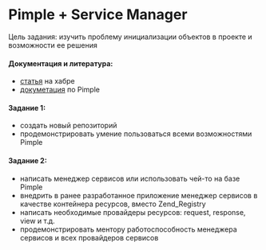Pimple + Service Manager
=====

Цель задания: изучить проблему инициализации объектов в проекте и возможности ее решения

#### Документация и литература:
- [статья](http://habrahabr.ru/post/183658/) на хабре
- [докуметация](http://pimple.sensiolabs.org/) по Pimple

#### Задание 1:
- создать новый репозиторий
- продемонстрировать умение пользоваться всеми возможностями Pimple

#### Задание 2:
- написать менеджер сервисов или использовать чей-то на базе Pimple
- внедрить в ранее разработанное приложение менеджер сервисов в качестве контейнера ресурсов, вместо Zend_Registry
- написать необходимые провайдеры ресурсов: request, response, view и т.д.
- продемонстрировать ментору работоспособность менеджера сервисов и всех провайдеров сервисов
